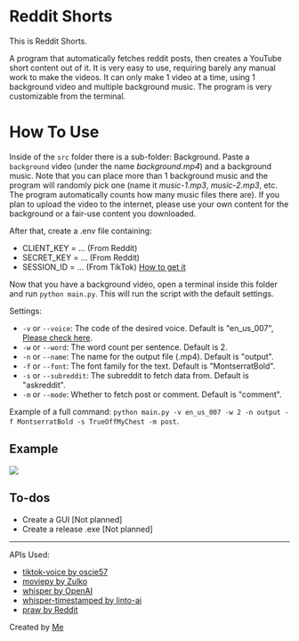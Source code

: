 # Reddit Shorts
This is Reddit Shorts.

A program that automatically fetches reddit posts, then creates a YouTube short content out of it. It is very easy to use, requiring barely any manual work to make the videos. It can only make 1 video at a time, using 1 background video and multiple background music. The program is very customizable from the terminal.

# How To Use
Inside of the `src` folder there is a sub-folder: Background. Paste a `background` video (under the name *background.mp4*) and a background music. Note that you can place more than 1 background music and the program will randomly pick one (name it *music-1.mp3*, *music-2.mp3*, etc. The program automatically counts how many music files there are). If you plan to upload the video to the internet, please use your own content for the background or a fair-use content you downloaded.

After that, create a .env file containing:
- CLIENT_KEY = ... (From Reddit)
- SECRET_KEY = ... (From Reddit)
- SESSION_ID = ... (From TikTok) [How to get it](https://github.com/oscie57/tiktok-voice/wiki/Obtaining-SessionID)

Now that you have a background video, open a terminal inside this folder and run `python main.py`. This will run the script with the default settings. 

Settings:
- `-v` or `--voice`: The code of the desired voice. Default is "en_us_007", [Please check here](https://github.com/oscie57/tiktok-voice/wiki/Voice-Codes).
- `-w` or `--word`: The word count per sentence. Default is 2.
- `-n` or `--name`: The name for the output file (.mp4). Default is "output".
- `-f` or `--font`: The font family for the text. Default is "MontserratBold".
- `-s` or `--subreddit`: The subreddit to fetch data from. Default is "askreddit".
- `-m` or `--mode`: Whether to fetch post or comment. Default is "comment".

Example of a full command: `python main.py -v en_us_007 -w 2 -n output -f MontserratBold -s TrueOffMyChest -m post`.

## Example
[![](https://markdown-videos-api.jorgenkh.no/youtube/9BMwQrbhJHg)](https://youtu.be/9BMwQrbhJHg)

## To-dos
- Create a GUI [Not planned]
- Create a release .exe [Not planned]
---
APIs Used:
- [tiktok-voice by oscie57](https://github.com/oscie57/tiktok-voice)
- [moviepy by Zulko](https://github.com/Zulko/moviepy)
- [whisper by OpenAI](https://github.com/openai/whisper)
- [whisper-timestamped by linto-ai](https://github.com/openai/whisper)
- [praw by Reddit](https://github.com/praw-dev/praw)

Created by [Me](https://github.com/jacdevv)

